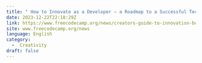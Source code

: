 ```yaml
---
title: " How to Innovate as a Developer – a Roadmap to a Successful Tech Career [Full Book] "
date: 2023-12-22T22:18:29Z
link: https://www.freecodecamp.org/news/creators-guide-to-innovation-book/?utm_medium=RSS&utm_source=news.12bit.vn
site: www.freecodecamp.org/news
language: English
category:
  -  Creativity 
draft: false
---
```


